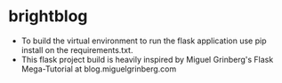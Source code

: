 ﻿# brightblog
 - To build the virtual environment to run the flask application use pip install on the requirements.txt.
 - This flask project build is heavily inspired by Miguel Grinberg's Flask Mega-Tutorial at blog.miguelgrinberg.com
